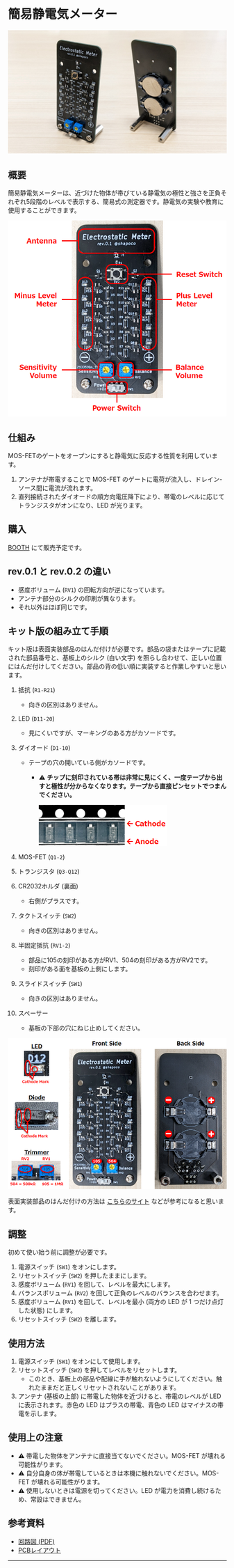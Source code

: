# 簡易静電気メーター

![基板の写真](./img/cover.jpg)

## 概要

簡易静電気メーターは、近づけた物体が帯びている静電気の極性と強さを正負それぞれ5段階のレベルで表示する、簡易式の測定器です。静電気の実験や教育に使用することができます。

![各部の説明](./img/part_description.png)

## 仕組み

MOS-FETのゲートをオープンにすると静電気に反応する性質を利用しています。

1. アンテナが帯電することで MOS-FET のゲートに電荷が流入し、ドレイン-ソース間に電流が流れます。
2. 直列接続されたダイオードの順方向電圧降下により、帯電のレベルに応じてトランジスタがオンになり、LED が光ります。

## 購入

[BOOTH](https://shapoco.booth.pm/) にて販売予定です。

## rev.0.1 と rev.0.2 の違い

- 感度ボリューム (`RV1`) の回転方向が逆になっています。
- アンテナ部分のシルクの印刷が異なります。
- それ以外はほぼ同じです。

## キット版の組み立て手順

キット版は表面実装部品のはんだ付けが必要です。部品の袋またはテープに記載された部品番号と、基板上のシルク (白い文字) を照らし合わせて、正しい位置にはんだ付けしてください。部品の背の低い順に実装すると作業しやすいと思います。

1. 抵抗 (`R1-R21`)
    - 向きの区別はありません。
2. LED (`D11-20`)
    - 見にくいですが、マーキングのある方がカソードです。
3. ダイオード (`D1-10`)
    - テープの穴の開いている側がカソードです。
        - :warning: **チップに刻印されている帯は非常に見にくく、一度テープから出すと極性が分からなくなります。テープから直接ピンセットでつまんでください。**
            
            ![ダイオードの向き](./img/diode_tape.png)

4. MOS-FET (`Q1-2`)
5. トランジスタ (`Q3-Q12`)
6. CR2032ホルダ (裏面)
    - 右側がプラスです。
7. タクトスイッチ (`SW2`)
    - 向きの区別はありません。
8. 半固定抵抗 (`RV1-2`)
    - 部品に105の刻印がある方がRV1、504の刻印がある方がRV2です。
    - 刻印がある面を基板の上側にします。
9. スライドスイッチ (`SW1`)
    - 向きの区別はありません。
10. スペーサー
    - 基板の下部の穴にねじ止めしてください。

![実装手順](./img/part_layout.png)

表面実装部品のはんだ付けの方法は [こちらのサイト](https://www.kogadenshi.co.jp/%E5%8D%8A%E7%94%B0%E4%BB%98%E3%81%91%E3%83%86%E3%82%AF%E3%83%8B%E3%83%83%E3%82%AF/%E8%A1%A8%E9%9D%A2%E5%AE%9F%E8%A3%85%E9%83%A8%E5%93%81-smd-%E3%81%AE%E5%8D%8A%E7%94%B0%E4%BB%98%E3%81%91/) などが参考になると思います。

## 調整

初めて使い始う前に調整が必要です。

1. 電源スイッチ (`SW1`) をオンにします。
2. リセットスイッチ (`SW2`) を押したままにします。
3. 感度ボリューム (`RV1`) を回して、レベルを最大にします。
4. バランスボリューム (`RV2`) を回して正負のレベルのバランスを合わせます。
5. 感度ボリューム (`RV1`) を回して、レベルを最小 (両方の LED が 1 つだけ点灯した状態) にします。
6. リセットスイッチ (`SW2`) を離します。

## 使用方法

1. 電源スイッチ (`SW1`) をオンにして使用します。
2. リセットスイッチ (`SW2`) を押してレベルをリセットします。
    - このとき、基板上の部品や配線に手が触れないようにしてください。触れたままだと正しくリセットされないことがあります。
3. アンテナ (基板の上部) に帯電した物体を近づけると、帯電のレベルが LED に表示されます。赤色の LED はプラスの帯電、青色の LED はマイナスの帯電を示します。

## 使用上の注意

- :warning: 帯電した物体をアンテナに直接当てないでください。MOS-FET が壊れる可能性がります。
- :warning: 自分自身の体が帯電しているときは本機に触れないでください。MOS-FET が壊れる可能性がります。
- :warning: 使用しないときは電源を切ってください。LED が電力を消費し続けるため、常設はできません。

## 参考資料

- [回路図 (PDF)](./schematic.pdf)
- [PCBレイアウト](./img/layout.png)

----